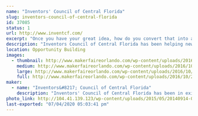 ```yaml
---
name: "Inventors' Council of Central Florida"
slug: inventors-council-of-central-florida
id: 37085
status: 1
url: http://www.inventcf.com/
excerpt: "Once you have your great idea, how do you convert that into a product?  Inventors' Council of Central Florida offers free guidance to help you navigate the product development world.  Participate in market surveys which will define future products and WIN PRIZES.  Come to one of our meetings on the first Saturday of each month."
description: "Inventors Council of Central Florida has been helping new inventors for over 42 years.  Once you have your great idea, how do you convert that into a product?  ICCF offers free guidance to help you navigate the product development world.  Come to one of our meetings on the first Saturday of each month at FamiLAB in Longwood or the National Entrepreneur's Center in Orlando Fashion Square."
location: Opportunity Building
images:
  - thumbnail: http://www.makerfaireorlando.com/wp-content/uploads/2016/10/20140914-018-OMF-ShadePop-S.jpg
    medium: http://www.makerfaireorlando.com/wp-content/uploads/2016/10/20140914-018-OMF-ShadePop-S.jpg
    large: http://www.makerfaireorlando.com/wp-content/uploads/2016/10/20140914-018-OMF-ShadePop-S.jpg
    full: http://www.makerfaireorlando.com/wp-content/uploads/2016/10/20140914-018-OMF-ShadePop-S.jpg
maker:
  - name: "Inventors&#8217; Council of Central Florida"
    description: "Inventors' Council of Central Florida has been in existence for over 40 years.  We offer free information and support to inventors of all ages to help them determine the next step in the development of their ideas."
photo_link: http://104.41.139.123/wp-content/uploads/2015/05/20140914-023-OMF-ICCF-S.jpg
last-exported: "07/04/2020 05:03:41 pm"
---
```

